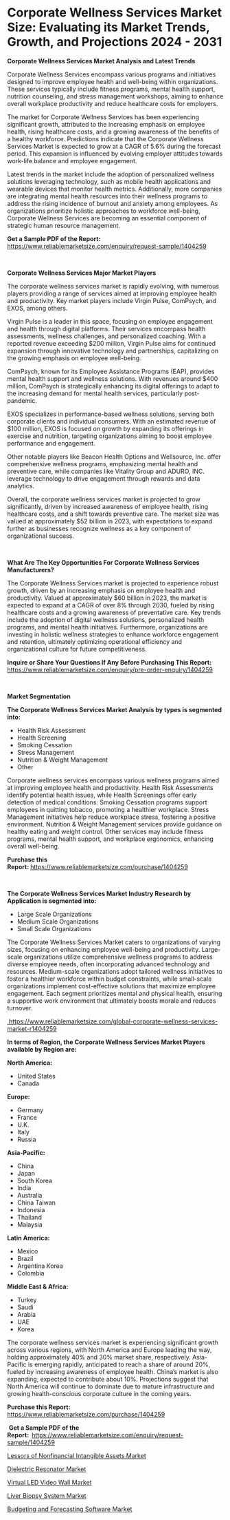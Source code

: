 <p><h1>Corporate Wellness Services Market Size: Evaluating its Market Trends, Growth, and Projections 2024 - 2031</h1></p><p><strong>Corporate Wellness Services Market Analysis and Latest Trends</strong></p>
<p><p>Corporate Wellness Services encompass various programs and initiatives designed to improve employee health and well-being within organizations. These services typically include fitness programs, mental health support, nutrition counseling, and stress management workshops, aiming to enhance overall workplace productivity and reduce healthcare costs for employers.</p><p>The market for Corporate Wellness Services has been experiencing significant growth, attributed to the increasing emphasis on employee health, rising healthcare costs, and a growing awareness of the benefits of a healthy workforce. Predictions indicate that the Corporate Wellness Services Market is expected to grow at a CAGR of 5.6% during the forecast period. This expansion is influenced by evolving employer attitudes towards work-life balance and employee engagement.</p><p>Latest trends in the market include the adoption of personalized wellness solutions leveraging technology, such as mobile health applications and wearable devices that monitor health metrics. Additionally, more companies are integrating mental health resources into their wellness programs to address the rising incidence of burnout and anxiety among employees. As organizations prioritize holistic approaches to workforce well-being, Corporate Wellness Services are becoming an essential component of strategic human resource management.</p></p>
<p><strong>Get a Sample PDF of the Report:&nbsp;</strong> <a href="https://www.reliablemarketsize.com/enquiry/request-sample/1404259?utm_campaign=1398&utm_medium=2&utm_source=Github&utm_content=ia&utm_term=23102024&utm_id=corporate-wellness-services">https://www.reliablemarketsize.com/enquiry/request-sample/1404259</a></p>
<p>&nbsp;</p>
<p><strong>Corporate Wellness Services Major Market Players</strong></p>
<p><p>The corporate wellness services market is rapidly evolving, with numerous players providing a range of services aimed at improving employee health and productivity. Key market players include Virgin Pulse, ComPsych, and EXOS, among others. </p><p>Virgin Pulse is a leader in this space, focusing on employee engagement and health through digital platforms. Their services encompass health assessments, wellness challenges, and personalized coaching. With a reported revenue exceeding $200 million, Virgin Pulse aims for continued expansion through innovative technology and partnerships, capitalizing on the growing emphasis on employee well-being.</p><p>ComPsych, known for its Employee Assistance Programs (EAP), provides mental health support and wellness solutions. With revenues around $400 million, ComPsych is strategically enhancing its digital offerings to adapt to the increasing demand for mental health services, particularly post-pandemic.</p><p>EXOS specializes in performance-based wellness solutions, serving both corporate clients and individual consumers. With an estimated revenue of $100 million, EXOS is focused on growth by expanding its offerings in exercise and nutrition, targeting organizations aiming to boost employee performance and engagement.</p><p>Other notable players like Beacon Health Options and Wellsource, Inc. offer comprehensive wellness programs, emphasizing mental health and preventive care, while companies like Vitality Group and ADURO, INC. leverage technology to drive engagement through rewards and data analytics.</p><p>Overall, the corporate wellness services market is projected to grow significantly, driven by increased awareness of employee health, rising healthcare costs, and a shift towards preventive care. The market size was valued at approximately $52 billion in 2023, with expectations to expand further as businesses recognize wellness as a key component of organizational success.</p></p>
<p>&nbsp;</p>
<p><strong>What Are The Key Opportunities For Corporate Wellness Services Manufacturers?</strong></p>
<p><p>The Corporate Wellness Services market is projected to experience robust growth, driven by an increasing emphasis on employee health and productivity. Valued at approximately $60 billion in 2023, the market is expected to expand at a CAGR of over 8% through 2030, fueled by rising healthcare costs and a growing awareness of preventative care. Key trends include the adoption of digital wellness solutions, personalized health programs, and mental health initiatives. Furthermore, organizations are investing in holistic wellness strategies to enhance workforce engagement and retention, ultimately optimizing operational efficiency and organizational culture for future competitiveness.</p></p>
<p><strong>Inquire or Share Your Questions If Any Before Purchasing This Report:</strong> <a href="https://www.reliablemarketsize.com/enquiry/pre-order-enquiry/1404259?utm_campaign=1398&utm_medium=2&utm_source=Github&utm_content=ia&utm_term=23102024&utm_id=corporate-wellness-services">https://www.reliablemarketsize.com/enquiry/pre-order-enquiry/1404259</a></p>
<p>&nbsp;</p>
<p><strong>Market Segmentation</strong></p>
<p><strong>The Corporate Wellness Services Market Analysis by types is segmented into:</strong></p>
<p><ul><li>Health Risk Assessment</li><li>Health Screening</li><li>Smoking Cessation</li><li>Stress Management</li><li>Nutrition & Weight Management</li><li>Other</li></ul></p>
<p><p>Corporate wellness services encompass various wellness programs aimed at improving employee health and productivity. Health Risk Assessments identify potential health issues, while Health Screenings offer early detection of medical conditions. Smoking Cessation programs support employees in quitting tobacco, promoting a healthier workplace. Stress Management initiatives help reduce workplace stress, fostering a positive environment. Nutrition & Weight Management services provide guidance on healthy eating and weight control. Other services may include fitness programs, mental health support, and workplace ergonomics, enhancing overall well-being.</p></p>
<p><strong>Purchase this Report:&nbsp;</strong><a href="https://www.reliablemarketsize.com/purchase/1404259?utm_campaign=1398&utm_medium=2&utm_source=Github&utm_content=ia&utm_term=23102024&utm_id=corporate-wellness-services">https://www.reliablemarketsize.com/purchase/1404259</a></p>
<p>&nbsp;</p>
<p><strong>The Corporate Wellness Services Market Industry Research by Application is segmented into:</strong></p>
<p><ul><li>Large Scale Organizations</li><li>Medium Scale Organizations</li><li>Small Scale Organizations</li></ul></p>
<p><p>The Corporate Wellness Services Market caters to organizations of varying sizes, focusing on enhancing employee well-being and productivity. Large-scale organizations utilize comprehensive wellness programs to address diverse employee needs, often incorporating advanced technology and resources. Medium-scale organizations adopt tailored wellness initiatives to foster a healthier workforce within budget constraints, while small-scale organizations implement cost-effective solutions that maximize employee engagement. Each segment prioritizes mental and physical health, ensuring a supportive work environment that ultimately boosts morale and reduces turnover.</p></p>
<p><a href="https://www.reliablemarketsize.com/global-corporate-wellness-services-market-r1404259?utm_campaign=1398&utm_medium=2&utm_source=Github&utm_content=ia&utm_term=23102024&utm_id=corporate-wellness-services">&nbsp;https://www.reliablemarketsize.com/global-corporate-wellness-services-market-r1404259</a></p>
<p><strong>In terms of Region, the Corporate Wellness Services Market Players available by Region are:</strong></p>
<p>
    <p> <strong> North America: </strong>
        <ul>
            <li>United States</li>
            <li>Canada</li>
        </ul>
        </p> 
    <p> <strong> Europe: </strong>
        <ul>
            <li>Germany</li>
            <li>France</li>
            <li>U.K.</li>
            <li>Italy</li>
            <li>Russia</li>
        </ul>
        </p> 
    <p> <strong> Asia-Pacific: </strong>
        <ul>
            <li>China</li>
            <li>Japan</li>
            <li>South Korea</li>
            <li>India</li>
            <li>Australia</li>
            <li>China Taiwan</li>
            <li>Indonesia</li>
            <li>Thailand</li>
            <li>Malaysia</li>
        </ul>
        </p> 
    <p> <strong> Latin America: </strong>
        <ul>
            <li>Mexico</li>
            <li>Brazil</li>
            <li>Argentina Korea</li>
            <li>Colombia</li>
        </ul>
        </p> 
    <p> <strong> Middle East & Africa: </strong>
        <ul>
            <li>Turkey</li>
            <li>Saudi</li>
            <li>Arabia</li>
            <li>UAE</li>
            <li>Korea</li>
        </ul>
    </p>
    </p>
<p><p>The corporate wellness services market is experiencing significant growth across various regions, with North America and Europe leading the way, holding approximately 40% and 30% market share, respectively. Asia-Pacific is emerging rapidly, anticipated to reach a share of around 20%, fueled by increasing awareness of employee health. China’s market is also expanding, expected to contribute about 10%. Projections suggest that North America will continue to dominate due to mature infrastructure and growing health-conscious corporate culture in the coming years.</p></p>
<p><strong>Purchase this Report: </strong><a href="https://www.reliablemarketsize.com/purchase/1404259?utm_campaign=1398&utm_medium=2&utm_source=Github&utm_content=ia&utm_term=23102024&utm_id=corporate-wellness-services">https://www.reliablemarketsize.com/purchase/1404259</a></p>
<p>&nbsp;<strong>Get a Sample PDF of the Report:&nbsp;&nbsp;</strong><a href="https://www.reliablemarketsize.com/enquiry/request-sample/1404259?utm_campaign=1398&utm_medium=2&utm_source=Github&utm_content=ia&utm_term=23102024&utm_id=corporate-wellness-services">https://www.reliablemarketsize.com/enquiry/request-sample/1404259</a></p>
<p><strong></strong></p>
<p><p><a href="https://github.com/annicecos4/Market-Research-Report-List-1/blob/main/lessors-of-nonfinancial-intangible-assets-market.md?utm_campaign=1398&utm_medium=2&utm_source=Github&utm_content=ia&utm_term=23102024&utm_id=corporate-wellness-services">Lessors of Nonfinancial Intangible Assets Market</a></p><p><a href="https://issuu.com/reportprime-2/docs/dielectric-resonator-market-size-20_954322187217fb?utm_campaign=1398&utm_medium=2&utm_source=Github&utm_content=ia&utm_term=23102024&utm_id=corporate-wellness-services">Dielectric Resonator Market</a></p><p><a href="https://github.com/dringals/Market-Research-Report-List-6/blob/main/virtual-led-video-wall-market.md?utm_campaign=1398&utm_medium=2&utm_source=Github&utm_content=ia&utm_term=23102024&utm_id=corporate-wellness-services">Virtual LED Video Wall Market</a></p><p><a href="https://issuu.com/reportprime-2/docs/liver-biopsy-system-market-size-203_39657266ea0c1f?utm_campaign=1398&utm_medium=2&utm_source=Github&utm_content=ia&utm_term=23102024&utm_id=corporate-wellness-services">Liver Biopsy System Market</a></p><p><a href="https://www.linkedin.com/pulse/budgeting-forecasting-software-market-regional-outlook-competition-ogpyc?utm_campaign=1398&utm_medium=2&utm_source=Github&utm_content=ia&utm_term=23102024&utm_id=corporate-wellness-services">Budgeting and Forecasting Software Market</a></p></p>